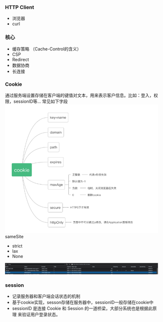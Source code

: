 ### HTTP Client
- 浏览器
- curl

### 核心
- 缓存策略 （Cache-Control的含义）
- CSP
- Redirect
- 数据协商
- 长连接

### Cookie
通过服务端设置存储在客户端的键值对文本，用来表示客户信息。比如：登入，权限，sessionID等...
常见如下字段
![image-20211121005941415](./img/image-cookie.png)
sameSite
- strict
- lax
- None

![image-20211121011223334](./img/image-cookie-example2.png)

### session
- 记录服务器和客户端会话状态的机制
- 基于cookie实现，sesson存储在服务器中，sessionID一般存储在cookie中
- sessionID 是连接 Cookie 和 Session 的一道桥梁，大部分系统也是根据此原理 来验证用户登录状态。
